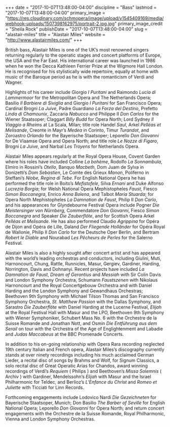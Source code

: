 +++
date = "2017-10-07T13:48:00-04:00"
discipline = "Bass"
lastmod = "2017-10-07T13:48:00-04:00"
primary_image = "https://res.cloudinary.com/schmopera/image/upload/v1545409169/media/webhook-uploads/1507398162975/portrait-2.jpg.jpg"
primary_image_credit = "Sheila Rock"
publishDate = "2017-10-07T13:48:00-04:00"
slug = "alastair-miles"
title = "Alastair Miles"
website = "http://www.alastairmiles.com/"
+++

British bass, Alastair Miles is one of the UK’s most renowned singers returning regularly to the operatic stages and concert platforms of Europe, the USA and the Far East. His international career was launched in 1986 when he won the Decca Kathleen Ferrier Prize at the Wigmore Hall London. He is recognised for his stylistically wide repertoire, equally at home with music of the Baroque period as he is with the romanticism of Verdi and Wagner.

Highlights of his career include Giorgio *I Puritani* and Raimondo *Lucia di Lammermoor* for the Metropolitan Opera and The Netherlands Opera; Basilio *Il Barbiere di Siviglia* and Giorgio *I Puritani* for San Francisco Opera; Cardinal Brogni *La Juive*, Padre Guardiano  *La Forza del Destino*, Prefetto *Linda di Chamounix*, Zaccaria *Nabucco* and Philippe II *Don Carlos* for the Wiener Staatsoper; Claggart *Billy Budd* for Opera North; Lord Sydney *Il Viaggio a Rheims* at La Scala, Milan; title role Handel *Saul*, Arkel *Pelléas et Melisande*, Creonte in Mayr’s *Medea* in Corinto, Timur *Turandot*, and Zoroastro *Orlando* for the Bayerische Staatsoper; Leporello *Don Giovanni* for De Vlaamse Opera and Opera North; and title role *Le Nozze di Figaro*, Brogni *La Juive*, and Narbal *Les Troyens* for Netherlands Opera.

Alastair Miles appears regularly at the Royal Opera House, Covent Garden where his roles have included Colline *La bohème*, Rodolfo *La Sonnambula*, Elmiro in Rossini’s *Otello*, Banquo *Macbeth*, Dom Juam de Sylva in Donizetti’s *Dom Sebastien*, Le Comte des Grieux *Manon*, Poliferno in Steffani’s *Niobe, Regina di Tebe*. For English National Opera he has performed the title role in Boito’s *Mefistofele*, Silva *Ernani* and Duke Alfonso *Lucrezia Borgia*; for Welsh National Opera Mephistopheles *Faust*, Fiesco *Simon Boccanegra*, Enrico *Anna Bolena*, and Talbot *Maria Stuarda*; for Opera North Mephistopheles *La Damnation de Faust*, Philip II *Don Carlo*, and his appearances for Glyndebourne Festival Opera include Pogner *Die Meistersinger von Nürnberg*, Commendatore *Don Giovanni*, Fiesco *Simon Boccanegra* and Speaker *Die Zauberflöte*, and for Scottish Opera Arkel *Pelléas et Melisande*. He has also performed Claudio *Agrippina* for Opéra de Dijon  and Opéra de Lille, Daland *Der Fliegende Holländer* for Opéra Royal de Wallonie, Philip II *Don Carlo* for the Deutsche Oper Berlin, and Bertram *Robert le Diable* and Nourabad *Les Pêcheurs de Perles* for the Salerno Festival.

Alastair Miles is also a highly sought after concert artist and has appeared with the world’s leading orchestras and conductors, including Giulini, Muti, Harnoncourt, Chung, Rattle, Runnicles, Masur, Gergiev, Gardiner, Harding, Norrington, Davis and Dohnanyi.  Recent projects have included *La Damnation de Faust*, *Dream of Gerontius* and *Messiah* with Sir Colin Davis and London Symphony Orchestra, Schumann *Faustszenen* with Nikolaus Harnoncourt and the Royal Concertgebouw Orchestra and with Daniel Harding and the London Symphony and Gewandhaus Orchestras; Beethoven 9th Symphony with Michael Tilson Thomas and San Francisco Symphony Orchestra, *St. Matthew Passion* with the Dallas Symphony, and Sarastro *Die Zauberflöte* with Daniel Harding at the Lucerne Festival, *Elijah* at the Royal Festival Hall with Masur and the LPO, Beethoven 9th Symphony with Wiener Symphoniker, Schubert Mass No. 6 with the Orchestre de la Suisse Romande and Jonathan Nott, and Osmin *Die Entführung aus dem Serail* on tour with the Orchestra of the Age of Englightenment and Labadie and *Judas Maccabeus* at the BBC Promenade Concerts.

In addition to his on-going relationship with Opera Rara recording neglected 19th century Italian and French opera, Alastair Miles’s discography currently stands at over ninety recordings including his much acclaimed German Lieder, a recital disc of songs by Brahms and Wolf, for Signum Classics, a solo recital disc of Great Operatic Arias for Chandos, award winning recordings of Verdi’s *Requiem* ( Philips ) and Beethoven’s *Missa Solemnis* ( Archiv ) with Gardiner, Mendelssohn’s *Elijah* with Masur and the Israel Philharmonic for Teldec, and Berlioz’s *L’Enfance du Christ* and *Romeo et Juliette* with Ticciati for Linn Records.

Forthcoming engagements include Lodovico Nardi *Die Gezeichneten* for Bayerische Staatsoper, Munich; Don Basilio *The Barber of Seville* for English National Opera; Leporello *Don Giovanni* for Opera North; and return concert engagements with the Orchestre de la Suisse Romande, Royal Philharmonic, Vienna and London Symphony Orchestras.
